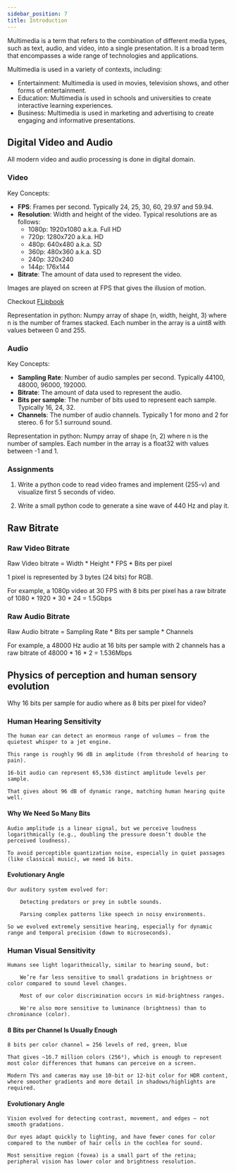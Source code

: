 ```yaml
---
sidebar_position: 7
title: Introduction
---
```


Multimedia is a term that refers to the combination of different media types, such as text, audio, and video, into a single presentation. It is a broad term that encompasses a wide range of technologies and applications.

Multimedia is used in a variety of contexts, including:

- Entertainment: Multimedia is used in movies, television shows, and other forms of entertainment.
- Education: Multimedia is used in schools and universities to create interactive learning experiences.
- Business: Multimedia is used in marketing and advertising to create engaging and informative presentations.

## Digital Video and Audio

All modern video and audio processing is done in digital domain.

### Video

Key Concepts:

- **FPS**: Frames per second. Typically 24, 25, 30, 60, 29.97 and 59.94.
- **Resolution**: Width and height of the video. Typical resolutions are as follows:
  - 1080p: 1920x1080 a.k.a. Full HD
  - 720p: 1280x720 a.k.a. HD
  - 480p: 640x480 a.k.a. SD
  - 360p: 480x360 a.k.a. SD
  - 240p: 320x240
  - 144p: 176x144
- **Bitrate**: The amount of data used to represent the video.

Images are played on screen at FPS that gives the illusion of motion.

Checkout [FLipbook](https://www.youtube.com/watch?v=hio2CGVLihY)

Representation in python: Numpy array of shape (n, width, height, 3) where n is the number of frames stacked. Each number in the array is a 
uint8 with values between 0 and 255.

### Audio

Key Concepts:

- **Sampling Rate**: Number of audio samples per second. Typically 44100, 48000, 96000, 192000.
- **Bitrate**: The amount of data used to represent the audio.
- **Bits per sample**: The number of bits used to represent each sample. Typically 16, 24, 32.
- **Channels**: The number of audio channels. Typically 1 for mono and 2 for stereo. 6 for 5.1 surround sound.

Representation in python: Numpy array of shape (n, 2) where n is the number of samples. Each number in the array is a float32 with values between -1 and 1.

### Assignments

1. Write a python code to read video frames and implement (255-v) and visualize first 5 seconds of video.

2. Write a small python code to generate a sine wave of 440 Hz and play it.


## Raw Bitrate

### Raw Video Bitrate

Raw Video bitrate = Width * Height * FPS * Bits per pixel

1 pixel is represented by 3 bytes (24 bits) for RGB.

For example, a 1080p video at 30 FPS with 8 bits per pixel has a raw bitrate of 1080 * 1920 * 30 * 24 = 1.5Gbps

### Raw Audio Bitrate

Raw Audio bitrate = Sampling Rate * Bits per sample * Channels

For example, a 48000 Hz audio at 16 bits per sample with 2 channels has a raw bitrate of 48000 * 16 * 2 = 1.536Mbps


## Physics of perception and human sensory evolution

Why 16 bits per sample for audio where as 8 bits per pixel for video?

### Human Hearing Sensitivity

    The human ear can detect an enormous range of volumes — from the quietest whisper to a jet engine.

    This range is roughly 96 dB in amplitude (from threshold of hearing to pain).

    16-bit audio can represent 65,536 distinct amplitude levels per sample.

    That gives about 96 dB of dynamic range, matching human hearing quite well.

#### Why We Need So Many Bits

    Audio amplitude is a linear signal, but we perceive loudness logarithmically (e.g., doubling the pressure doesn’t double the perceived loudness).

    To avoid perceptible quantization noise, especially in quiet passages (like classical music), we need 16 bits.

#### Evolutionary Angle

    Our auditory system evolved for:

        Detecting predators or prey in subtle sounds.

        Parsing complex patterns like speech in noisy environments.

    So we evolved extremely sensitive hearing, especially for dynamic range and temporal precision (down to microseconds).


### Human Visual Sensitivity

    Humans see light logarithmically, similar to hearing sound, but:

        We’re far less sensitive to small gradations in brightness or color compared to sound level changes.

        Most of our color discrimination occurs in mid-brightness ranges.

        We're also more sensitive to luminance (brightness) than to chrominance (color).

#### 8 Bits per Channel Is Usually Enough

    8 bits per color channel = 256 levels of red, green, blue

    That gives ~16.7 million colors (256³), which is enough to represent most color differences that humans can perceive on a screen.

    Modern TVs and cameras may use 10-bit or 12-bit color for HDR content, where smoother gradients and more detail in shadows/highlights are required.

#### Evolutionary Angle

    Vision evolved for detecting contrast, movement, and edges — not smooth gradations.

    Our eyes adapt quickly to lighting, and have fewer cones for color compared to the number of hair cells in the cochlea for sound.

    Most sensitive region (fovea) is a small part of the retina; peripheral vision has lower color and brightness resolution.







